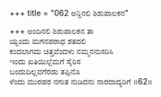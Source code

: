 +++
title = "062 ಅನ್ದಿನಲಿ ಶಿಶುಪಾಲಕನ"

+++
ಅಂದಿನಲಿ ಶಿಶುಪಾಲಕನ ತಾ  
ಯ್ಬಂದು ಮಗನಪರಾಧ ಶತದಲಿ  
ಕಂದಲಾಗದು ಚಿತ್ತವೆಂದಳು ನಮ್ಮನನುಸರಿಸಿ  
ಇಂದು ಖತಿಯಿಲ್ಲೆಮಗೆ ಸೈರಿಸ  
ಬಂದುದಿಲ್ಲವಗೆರಡು ತಪ್ಪಿನೊ  
ಳೆಂದು ಮುರಹರ ನಗುತ ನುಡಿದನು ನಾರದಾದ್ಯರಿಗೆ    ॥62॥